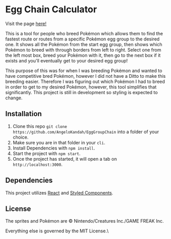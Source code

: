 # Egg Chain Calculator

Visit the page [here!](https://angelokandah.github.io/EggGroupChain/)

This is a tool for people who breed Pokémon which allows them to find the fastest route or routes from a specific Pokémon egg group to the desired one. It shows all the Pokémon from the start egg group, then shows which Pokémon to breed with through borders from left to right. Select one from the left most box, breed your Pokémon with it, then go to the next box if it exists and you'll eventually get to your desired egg group! 

This purpose of this was for when I was breeding Pokémon and wanted to have competitive bred Pokémon, however I did not have a Ditto to make this breeding easier. Therefore I was figuring out which Pokémon I had to breed in order to get to my desired Pokémon, however, this tool simplifies that significantly. This project is still in development so styling is expected to change.

## Installation

1. Clone this repo `git clone https://github.com/AngeloKandah/EggGroupChain` into a folder of your choice.
2. Make sure you are in that folder in your `cli`.
2. Install Dependencies with `npm install`.
3. Start the project with `npm start`.
4. Once the project has started, it will open a tab on `http://localhost:3000`.

## Dependencies

This project utilizes [React](https://create-react-app.dev/) and [Styled Components](https://styled-components.com/).

## License

The sprites and Pokémon are © Nintendo/Creatures Inc./GAME FREAK Inc.

Everything else is governed by the MIT License.\
